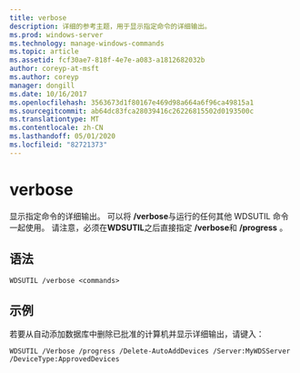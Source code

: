 ```yaml
---
title: verbose
description: 详细的参考主题，用于显示指定命令的详细输出。
ms.prod: windows-server
ms.technology: manage-windows-commands
ms.topic: article
ms.assetid: fcf30ae7-818f-4e7e-a083-a1812682032b
author: coreyp-at-msft
ms.author: coreyp
manager: dongill
ms.date: 10/16/2017
ms.openlocfilehash: 3563673d1f80167e469d98a664a6f96ca49815a1
ms.sourcegitcommit: ab64dc83fca28039416c26226815502d0193500c
ms.translationtype: MT
ms.contentlocale: zh-CN
ms.lasthandoff: 05/01/2020
ms.locfileid: "82721373"
---
```

# <a name="verbose"></a>verbose

显示指定命令的详细输出。 可以将 **/verbose**与运行的任何其他 WDSUTIL 命令一起使用。 请注意，必须在**WDSUTIL**之后直接指定 **/verbose**和 **/progress** 。

## <a name="syntax"></a>语法

```
WDSUTIL /verbose <commands>
```

## <a name="examples"></a>示例

若要从自动添加数据库中删除已批准的计算机并显示详细输出，请键入：
```
WDSUTIL /Verbose /progress /Delete-AutoAddDevices /Server:MyWDSServer /DeviceType:ApprovedDevices
```